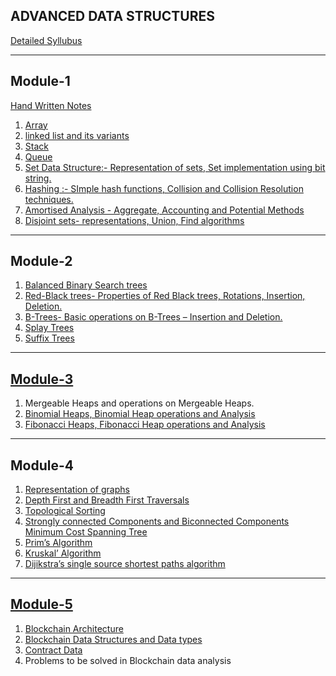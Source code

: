 ADVANCED DATA STRUCTURES
-------------------------
[Detailed Syllubus](https://docs.google.com/viewer?url=https://cetmca26.github.io/Study-Materials/Semester%201/Data%20Structures/Syllubus.pdf)

------------
Module-1
------------

[Hand Written Notes](https://cetmca26.github.io/Study-Materials/Semester%201/Data%20Structures/Handwritten.PDF)
1.  [Array](https://docs.google.com/viewer?url=https://cetmca26.github.io/Study-Materials/Semester%201/Data%20Structures/Module-1/Array.pdf)
2.  [linked list and its variants](https://docs.google.com/viewer?url=https://cetmca26.github.io/Study-Materials/Semester%201/Data%20Structures/Module-1/Linkedlist.pdf) 
3.  [Stack](https://docs.google.com/viewer?url=https://cetmca26.github.io/Study-Materials/Semester%201/Data%20Structures/Module-1/Stack.pdf)
4.  [Queue](https://docs.google.com/viewer?url=https://cetmca26.github.io/Study-Materials/Semester%201/Data%20Structures/Module-1/Queue.pdf)
5.  [Set Data Structure:- Representation of sets, Set implementation using bit string.](https://docs.google.com/viewer?url=https://cetmca26.github.io/Study-Materials/Semester%201/Data%20Structures/Module-1/Set.pdf)
6.  [Hashing :- SImple hash functions, Collision and Collision Resolution techniques.](https://docs.google.com/viewer?url=https://cetmca26.github.io/Study-Materials/Semester%201/Data%20Structures/Module-1/Hashing.pdf)
7.  [Amortised Analysis - Aggregate, Accounting and Potential Methods](https://docs.google.com/viewer?url=https://cetmca26.github.io/Study-Materials/Semester%201/Data%20Structures/Module-1/Amortized%20Analysis/Amortized%20Analysis.pdf)
8.  [Disjoint sets- representations, Union, Find algorithms](https://docs.google.com/viewer?url=https://cetmca26.github.io/Study-Materials/Semester%201/Data%20Structures/Module-1/DisjointSet.pdf)

------------
Module-2
------------
1.  [Balanced Binary Search trees](https://docs.google.com/viewer?url=https://cetmca26.github.io/Study-Materials/Semester%201/Data%20Structures/module-2/Balanced%20BST.pdf)
2.  [Red-Black trees- Properties of Red Black trees, Rotations, Insertion, Deletion.](https://docs.google.com/viewer?url=https://cetmca26.github.io/Study-Materials/Semester%201/Data%20Structures/Module-2/RedBlackTree/Red%20Black%20Tree.pdf)
3.  [B-Trees- Basic operations on B-Trees – Insertion and Deletion.](https://docs.google.com/viewer?url=https://cetmca26.github.io/Study-Materials/Semester%201/Data%20Structures/Module-2/BTree/BTREE!.pdf)
4.  [Splay Trees](https://docs.google.com/viewer?url=https://cetmca26.github.io/Study-Materials/Semester%201/Data%20Structures/Module-2/Splay%20Tree.pdf)
5.  [Suffix Trees](https://docs.google.com/viewer?url=https://cetmca26.github.io/Study-Materials/Semester%201/Data%20Structures/Module-2/Suffix%20Tree.pdf)


------------
[Module-3](https://docs.google.com/viewer?url=https://cetmca26.github.io/Study-Materials/Semester%201/Data%20Structures/Module-3/Heap.pdf)
------------
1.  Mergeable Heaps and operations on Mergeable Heaps.
2.  [Binomial Heaps, Binomial Heap operations and Analysis](https://docs.google.com/viewer?url=https://cetmca26.github.io/Study-Materials/Semester%201/Data%20Structures/Module-3/Binomial%20Heap/Bino-heap.pdf)
3.  [Fibonacci Heaps, Fibonacci Heap operations and Analysis](https://docs.google.com/viewer?url=https://cetmca26.github.io/Study-Materials/Semester%201/Data%20Structures/Module-3/Fibinacci%20Heap/FIBONACCI%20HEAPS.pdf)

------------
Module-4
------------
1.  [Representation of graphs](https://docs.google.com/viewer?url=https://cetmca26.github.io/Study-Materials/Semester%201/Data%20Structures/Module-4/REPRESENTATION%20OF%20GRAPHS.pdf)
2.  [Depth First and Breadth First Traversals](https://docs.google.com/viewer?url=https://cetmca26.github.io/Study-Materials/Semester%201/Data%20Structures/Module-4/DFS%20&%20BFS.pdf)
3.  [Topological Sorting](https://docs.google.com/viewer?url=https://cetmca26.github.io/Study-Materials/Semester%201/Data%20Structures/Module-4/MST.pdf)
4.  [Strongly connected Components and Biconnected Components Minimum Cost Spanning Tree](https://docs.google.com/viewer?url=https://cetmca26.github.io/Study-Materials/Semester%201/Data%20Structures/Module-4/BCC&SCC.pdf)
5.  [Prim’s Algorithm](https://docs.google.com/viewer?url=https://cetmca26.github.io/Study-Materials/Semester%201/Data%20Structures/module-4/Prims.pdf)
6.  [Kruskal’ Algorithm](https://docs.google.com/viewer?url=https://cetmca26.github.io/Study-Materials/Semester%201/Data%20Structures/Module-4/Kruskals%20Algorithm.pdf)
7.  [Dijikstra’s single source shortest paths algorithm](https://docs.google.com/viewer?url=https://cetmca26.github.io/Study-Materials/Semester%201/Data%20Structures/Module-4/Dijikstras%20Algorithm.pdf)

------------
[Module-5](https://docs.google.com/viewer?url=https://cetmca26.github.io/Study-Materials/Semester%201/Data%20Structures/module-5/blockchain%20HWN.pdf)
------------
1.  [Blockchain Architecture](https://docs.google.com/viewer?url=https://cetmca26.github.io/Study-Materials/Semester%201/Data%20Structures/Module-5/Blockchain.pdf)
2.  [Blockchain Data Structures and Data types](https://docs.google.com/viewer?url=https://cetmca26.github.io/Study-Materials/Semester%201/Data%20Structures/module-5/Blockchain%20Data%20Structures.pdf)
3.  [Contract Data](https://docs.google.com/viewer?url=https://cetmca26.github.io/Study-Materials/Semester%201/Data%20Structures/Module-5/smart%20contract.pdf)
4.  Problems to be solved in Blockchain data analysis
